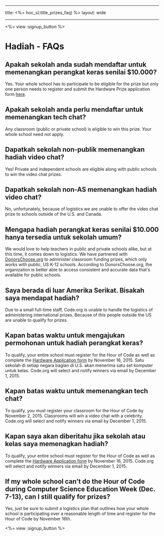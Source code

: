 * * *

title: <%= hoc_s(:title_prizes_faq) %> layout: wide

* * *

<%= view :signup_button %>

# Hadiah - FAQs

## Apakah sekolah anda sudah mendaftar untuk memenangkan perangkat keras senilai $10.000?

Yes. Your whole school has to participate to be eligible for the prize but only one person needs to register and submit the Hardware Prize application form [here](<%= resolve_url('/prizes') %>).

## Apakah sekolah anda perlu mendaftar untuk memenangkan tech chat?

Any classroom (public or private school) is eligible to win this prize. Your whole school need not apply.

## Dapatkah sekolah non-publik memenangkan hadiah video chat?

Yes! Private and independent schools are eligible along with public schools to win the video chat prizes.

## Dapatkah sekolah non-AS memenangkan hadiah video chat?

No, unfortunately, because of logistics we are unable to offer the video chat prize to schools outside of the U.S. and Canada.

## Mengapa hadiah perangkat keras senilai $10.000 hanya tersedia untuk sekolah umum?

We would love to help teachers in public and private schools alike, but at this time, it comes down to logistics. We have partnered with [DonorsChoose.org](http://donorschoose.org) to administer classroom funding prizes, which only works with public, US K-12 schools. According to DonorsChoose.org, the organization is better able to access consistent and accurate data that's available for public schools.

## Saya berada di luar Amerika Serikat. Bisakah saya mendapat hadiah?

Due to a small full-time staff, Code.org is unable to handle the logistics of administering international prizes. Because of this people outside the US are unable to qualify for prizes.

## Kapan batas waktu untuk mengajukan permohonan untuk hadiah perangkat keras?

To qualify, your entire school must register for the Hour of Code as well as complete the [Hardware Application form](<%= resolve_url('/prizes') %>) by November 16, 2015. Satu sekolah di setiap negara bagian di U.S. akan menerima satu set komputer untuk kelas. Code.org will select and notify winners via email by December 1, 2015.

## Kapan batas waktu untuk memenangkan tech chat?

To qualify, you must register your classroom for the Hour of Code by November 2, 2015. Classrooms will win a video chat with a celebrity. Code.org will select and notify winners via email by December 1, 2015.

## Kapan saya akan diberitahu jika sekolah atau kelas saya memenagkan hadiah?

To qualify, your entire school must register for the Hour of Code as well as complete the [Hardware Application form](<%= resolve_url('/prizes') %>) by November 16, 2015. Code.org will select and notify winners via email by December 1, 2015.

## If my whole school can’t do the Hour of Code during Computer Science Education Week (Dec. 7-13), can I still qualify for prizes?

Yes, just be sure to submit a logistics plan that outlines how your whole school is participating over a reasonable length of time and register for the Hour of Code by November 16th.

<%= view :signup_button %>